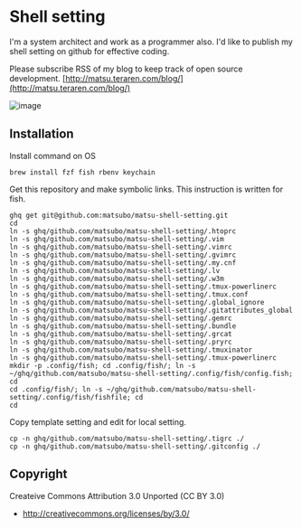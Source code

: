 Shell setting
================================

I'm a system architect and work as a programmer also. I'd like to publish my shell setting on github for effective coding.

Please subscribe RSS of my blog to keep track of open source development.
[http://matsu.teraren.com/blog/](http://matsu.teraren.com/blog/)


![image](http://matsu.teraren.com/blog/wp-content/uploads/2016/01/tty.gif)




Installation
---------------------------------

Install command on OS
```
brew install fzf fish rbenv keychain
```

Get this repository and make symbolic links. This instruction is written for fish.
```
ghq get git@github.com:matsubo/matsu-shell-setting.git
cd
ln -s ghq/github.com/matsubo/matsu-shell-setting/.htoprc
ln -s ghq/github.com/matsubo/matsu-shell-setting/.vim
ln -s ghq/github.com/matsubo/matsu-shell-setting/.vimrc
ln -s ghq/github.com/matsubo/matsu-shell-setting/.gvimrc
ln -s ghq/github.com/matsubo/matsu-shell-setting/.my.cnf
ln -s ghq/github.com/matsubo/matsu-shell-setting/.lv
ln -s ghq/github.com/matsubo/matsu-shell-setting/.w3m
ln -s ghq/github.com/matsubo/matsu-shell-setting/.tmux-powerlinerc
ln -s ghq/github.com/matsubo/matsu-shell-setting/.tmux.conf
ln -s ghq/github.com/matsubo/matsu-shell-setting/.global_ignore
ln -s ghq/github.com/matsubo/matsu-shell-setting/.gitattributes_global
ln -s ghq/github.com/matsubo/matsu-shell-setting/.gemrc
ln -s ghq/github.com/matsubo/matsu-shell-setting/.bundle
ln -s ghq/github.com/matsubo/matsu-shell-setting/.grcat
ln -s ghq/github.com/matsubo/matsu-shell-setting/.pryrc
ln -s ghq/github.com/matsubo/matsu-shell-setting/.tmuxinator
ln -s ghq/github.com/matsubo/matsu-shell-setting/.tmux-powerlinerc
mkdir -p .config/fish; cd .config/fish/; ln -s ~/ghq/github.com/matsubo/matsu-shell-setting/.config/fish/config.fish; cd
cd .config/fish/; ln -s ~/ghq/github.com/matsubo/matsu-shell-setting/.config/fish/fishfile; cd
cd
```


Copy template setting and edit for local setting.
```
cp -n ghq/github.com/matsubo/matsu-shell-setting/.tigrc ./
cp -n ghq/github.com/matsubo/matsu-shell-setting/.gitconfig ./
```


Copyright
---------------------------------

Createive Commons Attribution 3.0 Unported (CC BY 3.0)
* http://creativecommons.org/licenses/by/3.0/




